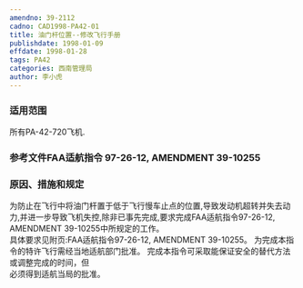 ```yaml
---
amendno: 39-2112  
cadno: CAD1998-PA42-01  
title: 油门杆位置--修改飞行手册  
publishdate: 1998-01-09  
effdate: 1998-01-28  
tags: PA42  
categories: 西南管理局  
author: 李小虎  
---
```

  
### 适用范围  
所有PA-42-720飞机.  
  
<!--more-->  
### 参考文件FAA适航指令 97-26-12, AMENDMENT 39-10255  
  
### 原因、措施和规定  
为防止在飞行中将油门杆置于低于飞行慢车止点的位置,导致发动机超转并失去动力,并进一步导致飞机失控,除非已事先完成,要求完成FAA适航指令97-26-12, AMENDMENT 39-10255中所规定的工作。  
具体要求见附页:FAA适航指令97-26-12, AMENDMENT 39-10255。     为完成本指令的特许飞行需经当地适航部门批准。     完成本指令可采取能保证安全的替代方法或调整完成的时间，但  
必须得到适航当局的批准。  
